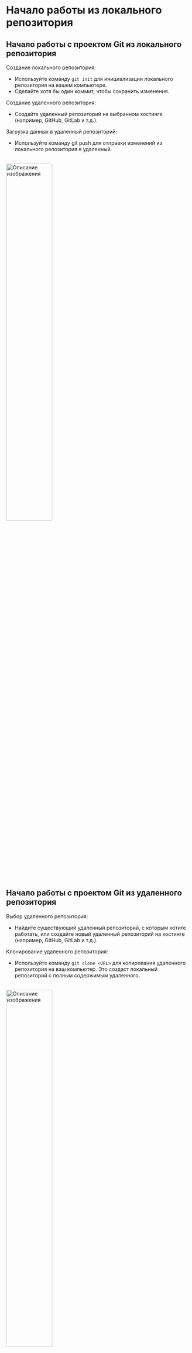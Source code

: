 # Начало работы из локального репозитория  

## Начало работы с проектом Git из локального репозитория  

Создание локального репозитория:  
* Используйте команду ```git init``` для инициализации локального репозитория на вашем компьютере.   
* Сделайте хотя бы один коммит, чтобы сохранить изменения.  
  
Создание удаленного репозитория:   
* Создайте удаленный репозиторий на выбранном хостинге (например, GitHub, GitLab и т.д.).
   
Загрузка данных в удаленный репозиторий:    
* Используйте команду git push для отправки изменений из локального репозитория в удаленный.  
<br>  

<img src="resources/images/d_29.png" alt="Описание изображения" style="width: 50%;" />   
<br>

## Начало работы с проектом Git из удаленного репозитория  

Выбор удаленного репозитория:  
* Найдите существующий удаленный репозиторий, с которым хотите работать, или создайте новый удаленный репозиторий на хостинге (например, GitHub, GitLab и т.д.).
  
Клонирование удаленного репозитория:  
* Используйте команду ```git clone <URL>``` для копирования удаленного репозитория на ваш компьютер. Это создаст локальный репозиторий с полным содержимым удаленного.   
<br>  

<img src="resources/images/d_30.png" alt="Описание изображения" style="width: 50%;" />   
<br>

## Взаимодействие между локальными и удаленными репозиториями 

Локальные и удаленные репозитории действуют независимо. Когда дело доходит до работы с ними, важно понимать, что никакое взаимодействие между ними не происходит автоматически. Другими словами, никакие обновления из локального репозитория не будут автоматически поступать в удаленный репозиторий, и наоборот, никакие обновления из удаленного репозитория не будут автоматически поступать в локальный репозиторий. Между ними нет живой связи. Любые изменения в любом репозитории будут результатом явного выполнения ваших команд.   

## Создание удаленного репозитория   

Во время создания удаленного репозитория на сервере хостинга вы даете ему имя проекта удаленного репозитория, а служба хостинга предоставляет URL-aдpec удаленного репозитория. В этот адрес автоматически включается имя проекта удаленного репозитория. Служба хостинга сгенерирует для вашего репозитория два URL-aдpeca- для доступа по протоколам SSH и HTTPS.
Вам понадобится адрес для того протокола, который вы выбрали ранее.   
Процесс создания удаленного репозитория полностью выполняется на сайте хостинга.   

### Шаги по создани удаленного репозитория:  
1) войти в учетную запись хостинга;
2) создать удаленный репозиторий:
   * выбрать имя репозитория;
   * выбрать видимость публичный или частный;
   * поскольку в него будет пушиться локальный репозиторий не создавайте readme.md или .gitignore, нужен пустой репозитоий;
   * если нужно указать имя ветки можно выбрать main или оставить пустым.
3) копируйте URL репозитория.

После завершения всех шагов у нас есть пустой удаленный репозиторий.  

## Настройка подключения к удаленному репозиторию  
1) отправляемся по адресу локального репозитория repository_name => .git => .config - в файле не должно быть URL для подключения, т.к. ранее мы его не соединяли с удаленным репозиторием;
2) копируем URL созданного пустого репозитория;
3) выполняем команду ```git remote add origin <URL>```;
4) снова открыв .config увидим запись о добавленном подключении.

Есди все выполнено верно, результатом ввода команды ```git remote -v``` будут следующие записи (для нашего примера):  
```Shell
user@WIN-CVKT899RCS2 MINGW64 ~/Desktop/rainbow (master)
$ git remote -v
origin  https://github.com/Korablinr54/-rainbow-remote.git (fetch)
origin  https://github.com/Korablinr54/-rainbow-remote.git (push)
```

Обратите внимание: добавление записи о соединении с удаленным репозиторием в локальный репозиторий не означает, что какие-либо данные из локального репозитория были загружены в удаленный. Для того чтобы загрузить данные в удаленный репозиторий, вы должны отправить (push) ветку в удаленный репозиторий. Этот процесс загрузит все коммиты, являющиеся частью отправляемой ветки.  

## Отправка в удаленный репозиторий  
Используем команду ```git push <short_name> <branch_name>```  

Проверям список веток:  
```Shell
user@WIN-CVKT899RCS2 MINGW64 ~/Desktop/rainbow (master)
$ git branch --all
  feature
* master
```
Вывод:
```
  feature
* master
```
<br>  

Выполняем push:  
```Shell
user@WIN-CVKT899RCS2 MINGW64 ~/Desktop/rainbow (master)
$ git push origin master
```

В случае успешного выполнения команды поулчаем сообщение:
```Shell
Enumerating objects: 9, done.
Counting objects: 100% (9/9), done.
Delta compression using up to 12 threads
Compressing objects: 100% (6/6), done.
Writing objects: 100% (9/9), 740 bytes | 370.00 KiB/s, done.
Total 9 (delta 2), reused 0 (delta 0), pack-reused 0 (from 0)
remote: Resolving deltas: 100% (2/2), done.
To https://github.com/Korablinr54/-rainbow-remote.git
 * [new branch]      master -> master
```
<br>  

Снова првоеряем список веток, теперь используем ```git branch --all``` чтобы помимо локальных были видны и удаленные ветки:  
```Shell
$ git branch --all
```

Вывод:
```Shell
  all
  feature
* master
  remotes/origin/master
```
<br>  

Проверим также ```git log```:  
```Shell
user@WIN-CVKT899RCS2 MINGW64 ~/Desktop/rainbow (master)
$ git log
commit 065e138db25198f6a1fdafa2d7c8f0d977ad9c0d (HEAD -> master, origin/master, feature, all)
Author: user <korablinr22@yandex.ru>
Date:   Fri Nov 22 22:38:57 2024 +0700

    Yellow
```
<br>  

Нужно заметить, что когда вы отправляете определенную ветку в удаленный репозиторий, туда загружаются данные только из этой ветки. Вы отправили в удаленный репозиторий ветку main, но ветка feature не была отправлена в удаленный репозиторий.

## Отправка второй ветки в репозиторий  
<br>   

1) нужно сменить ветку используя ```git switch <branch_name>```.
```Shell
user@WIN-CVKT899RCS2 MINGW64 ~/Desktop/rainbow (master)
$ git switch feature
Switched to branch 'feature'
```
Проверяем, что переключение выполнено:  
```Shell
user@WIN-CVKT899RCS2 MINGW64 ~/Desktop/rainbow (feature)
$ git branch --all
  all
* feature
  master
  remotes/origin/master
```
<br>  

2) Пушим ветку в репозиторий:
```Shell
$ git push origin feature
Total 0 (delta 0), reused 0 (delta 0), pack-reused 0 (from 0)
remote:
remote: Create a pull request for 'feature' on GitHub by visiting:
remote:      https://github.com/Korablinr54/-rainbow-remote/pull/new/feature
remote:
To https://github.com/Korablinr54/-rainbow-remote.git
 * [new branch]      feature -> feature
```
<br>   

3) Снова проверяем ветки:
```Shell
 git branch --all
  all
* feature
  master
  remotes/origin/feature -- появилась ветка
  remotes/origin/master
```
<br>  

```Shell
user@WIN-CVKT899RCS2 MINGW64 ~/Desktop/rainbow (feature)
$ git log
commit 065e138db25198f6a1fdafa2d7c8f0d977ad9c0d (HEAD -> feature, origin/master, origin/feature, master, all)
Author: user <korablinr22@yandex.ru>
Date:   Fri Nov 22 22:38:57 2024 +0700

    Yellow
```

## Клонирование и сохранение
Состояние локального (rainbow) и удаленного репозиториев на момент начала главы.  
<br>  

<img src="resources/images/d_31.png" alt="Описание изображения" style="width: 50%;" />   
<br>  

### Клонирование удаленного репозитория  

В Git словом "клонирование" принято называть процесс копирования удаленного репозитория на компьютер с целью создания локального репозитория. Для этого предназначена команда ```git clone```.  
```git clone <URL> <Имя каталога>```Shell  
<br>  

Если вы не передадите имя каталога проекта, то локальному репозиторию будет присвоено имя проекта удаленного репозитория. Например, если вы не передадите имя каталога проекта при клонировании репозитория **rainbow-remote**, то локальный репозиторий вашего друга также будет называться **rainbow-remote**.   

Команда ```git clone``` выполняет следующие действия:  
1. Создает каталог проекта внутри текущего каталога.  
2. Создает (инициализирует) локальный репозиторий.  
3. Загружает все данные из удаленного репозитория.  
4. Добавляет подключение к клонированному удаленному репозиторию; присвоенное по умолчанию короткое имя ```origin``` будет находиться в новом локальном репозитории. 

